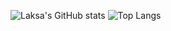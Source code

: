 ![Laksa's GitHub stats](https://github-readme-stats.vercel.app/api?username=laksa-ajaa&show_icons=true&theme=radical)
![Top Langs](https://github-readme-stats.vercel.app/api/top-langs/?username=laksa-ajaa&layout=donut&theme=radical)
